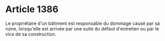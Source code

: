 # Article 1386

Le propriétaire d'un bâtiment est responsable du dommage causé par sa ruine, lorsqu'elle est arrivée par une suite du défaut d'entretien ou par le vice de sa construction.
